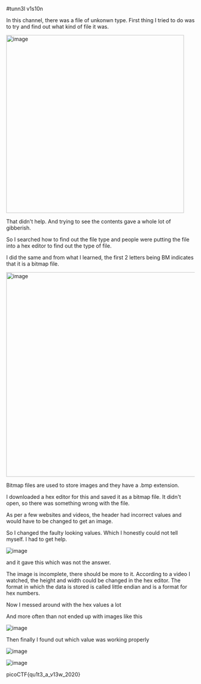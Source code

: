 #tunn3l v1s10n

In this channel, there was a file of unkonwn type. First thing I tried to do was to try and find out what kind of file it was.

<img width="475" alt="image" src="https://github.com/Nisargs23/picoCTF/assets/148000598/a5aa5ca8-3122-478b-adcb-1dcfea06b6bf">

That didn't help. And trying to see the contents gave a whole lot of gibberish.

So I searched how to find out the file type and people were putting the file into a hex editor to find out the type of file.

I did the same and from what I learned, the first 2 letters being BM indicates that it is a bitmap file.

<img width="546" alt="image" src="https://github.com/Nisargs23/picoCTF/assets/148000598/30a95fa4-b4cc-4da8-9663-1b986b360825">

Bitmap files are used to store images and they have a .bmp extension.

I downloaded a hex editor for this and saved it as a bitmap file. It didn't open, so there was something wrong with the file.

As per a few websites and videos, the header had incorrect values and would have to be changed to get an image.

So I changed the faulty looking values. Which I honestly could not tell myself. I had to get help.

![image](https://github.com/Nisargs23/picoCTF/assets/148000598/f32e4ee2-e320-4b5c-9d42-c69d13bd690a)

and it gave this which was not the answer.

The image is incomplete, there should be more to it. According to a video I watched, the height and width could be changed in the hex editor.
The format in which the data is stored is called little endian and is a format for hex numbers.

Now I messed around with the hex values a lot

And more often than not ended up with images like this

![image](https://github.com/Nisargs23/picoCTF/assets/148000598/73958d30-4d6c-4b58-a3ba-6fc3004a2f51)

Then finally I found out which value was working properly

![image](https://github.com/Nisargs23/picoCTF/assets/148000598/bcd4d772-8c93-416c-87bf-9dd69227b2fe)

![image](https://github.com/Nisargs23/picoCTF/assets/148000598/78371ac3-9597-4674-9a79-f475c5f23d79)

picoCTF{qu1t3_a_v13w_2020}
